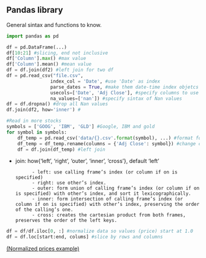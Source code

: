 ## Pandas library
General sintax and functions to know.
```python
import pandas as pd

df = pd.DataFrame(...)
df[10:21] #slicing, end not inclusive
df['Column'].max() #max value
df['Column'].mean() #mean value
df = df.join(df2) #left join for two df
df = pd.read_csv("file.csv",
                index_col = 'Date', #use 'Date' as index
                parse_dates = True, #make them date-time index objetcs
                usecols=['Date', 'Adj Close'], #specify columns to use
                na_values=['nan']) #specify sintax of Nan values
df = df.dropna() #drop all Nan values
df.join(df2, how='inner') #

#Read in more stocks
symbols = ['GOOG', 'IBM', 'GLD'] #Google, IBM and gold
for symbol in symbols:
    df_temp = pd.read_csv('data/{}.csv'.format(symbol), ...) #format for different files
    df_temp = df_temp.rename(columns = {'Adj Close': symbol}) #change column name to avoid overlad
    df = df.join(df_temp) #left join

```

* join:
    how{‘left’, ‘right’, ‘outer’, ‘inner’, ‘cross’}, default ‘left’

            - left: use calling frame’s index (or column if on is specified)
            - right: use other’s index.
            - outer: form union of calling frame’s index (or column if on is specified) with other’s index, and sort it lexicographically.
            - inner: form intersection of calling frame’s index (or column if on is specified) with other’s index, preserving the order of the calling’s one.
            - cross: creates the cartesian product from both frames, preserves the order of the left keys.

```python
df = df/df.iloc[0, :] #normalize data so values (price) start at 1.0
df = df.loc[start:end, colums] #slice by rows and columns
```
[(Normalized prices example)]('Normalized_prices_example.png')
